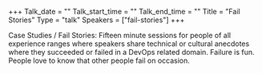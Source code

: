 +++
Talk_date = ""
Talk_start_time = ""
Talk_end_time = ""
Title = "Fail Stories"
Type = "talk"
Speakers = ["fail-stories"]
+++

Case Studies / Fail Stories: Fifteen minute sessions for people of all experience ranges where speakers share technical or cultural anecdotes where they succeeded or failed in a DevOps related domain. Failure is fun. People love to know that other people fail on occasion.
